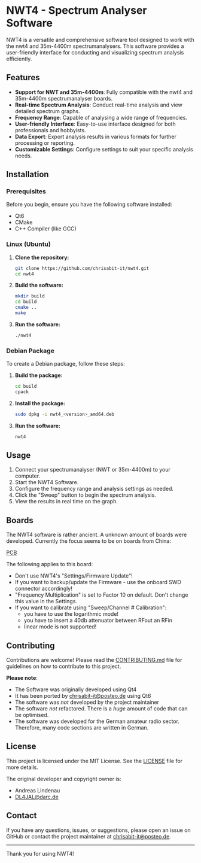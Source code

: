 # NWT4 - Spectrum Analyser Software

NWT4 is a versatile and comprehensive software tool designed to work with the nwt4 and 35m-4400m spectrumanalysers. This software provides a user-friendly interface for conducting and visualizing spectrum analysis efficiently.

## Features

- **Support for NWT and 35m-4400m**: Fully compatible with the nwt4 and 35m-4400m spectrumanalyser boards.
- **Real-time Spectrum Analysis**: Conduct real-time analysis and view detailed spectrum graphs.
- **Frequency Range**: Capable of analysing a wide range of frequencies.
- **User-friendly Interface**: Easy-to-use interface designed for both professionals and hobbyists.
- **Data Export**: Export analysis results in various formats for further processing or reporting.
- **Customizable Settings**: Configure settings to suit your specific analysis needs.

## Installation

### Prerequisites

Before you begin, ensure you have the following software installed:

- Qt6
- CMake
- C++ Compiler (like GCC)

### Linux (Ubuntu)

1. **Clone the repository:**

    ```sh
    git clone https://github.com/chrisabit-it/nwt4.git
    cd nwt4
    ```

2. **Build the software:**

    ```sh
    mkdir build
    cd build
    cmake ..
    make
    ```

3. **Run the software:**

    ```sh
    ./nwt4
    ```

### Debian Package

To create a Debian package, follow these steps:

1. **Build the package:**

    ```sh
    cd build
    cpack
    ```

2. **Install the package:**

    ```sh
    sudo dpkg -i nwt4_<version>_amd64.deb
    ```

3. **Run the software:**

    ```sh
    nwt4
    ```

## Usage

1. Connect your spectrumanalyser (NWT or 35m-4400m) to your computer.
2. Start the NWT4 Software.
3. Configure the frequency range and analysis settings as needed.
4. Click the "Sweep" button to begin the spectrum analysis.
5. View the results in real time on the graph.

## Boards

The NWT4 software is rather ancient. A unknown amount of boards were developed.
Currently the focus seems to be on boards from China: 

[PCB](./doc/sa-35m-4400m_pcb.jpg)

The following applies to this board:

- Don't use NWT4's "Settings/Firmware Update"!
- If you want to backup/update the Firmware - use the onboard SWD connector accordingly! 
- "Frequency Multiplication" is set to Factor 10 on default. Don't change this value in the Settings.
- If you want to calibrate using "Sweep/Channel # Calibration":
  - you have to use the logarithmic mode! 
  - you have to insert a 40db attenuator between RFout an RFin
  - linear mode is not supported!

## Contributing

Contributions are welcome! Please read the [CONTRIBUTING.md](CONTRIBUTING.md) file for guidelines on how to contribute to this project.

**Please note**:

- The Software was originally developed using Qt4
- It has been ported by chrisabit-it@posteo.de using Qt6
- The software was _not_ developed by the project maintainer
- The software _not_ refactored. There is a _huge_ amount of code that can be optimised.
- The software was developed for the German amateur radio sector. Therefore, many code sections are written in German. 

## License

This project is licensed under the MIT License. See the [LICENSE](LICENSE) file for more details.

The original developer and copyright owner is:
    
- Andreas Lindenau
- DL4JAL@darc.de

## Contact

If you have any questions, issues, or suggestions, please open an issue on GitHub or contact the project maintainer at [chrisabit-it@posteo.de](mailto:youremail@domain.com).

---

Thank you for using NWT4!